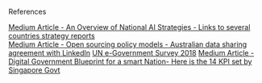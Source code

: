 References

[Medium Article - An Overview of National AI Strategies - Links to several countries strategy reports](https://medium.com/politics-ai/an-overview-of-national-ai-strategies-2a70ec6edfd)   
[Medium Article - Open sourcing policy models - Australian data sharing agreement with LinkedIn](https://medium.com/fwd50/open-sourcing-policy-models-our-conversation-with-dr-audrey-lobo-pulo-e56afcdc59e9)
[UN e-Government Survey 2018](https://publicadministration.un.org/egovkb/en-us/Reports/UN-E-Government-Survey-2018)
[Medium Article - Digital Government Blueprint for a smart Nation- Here is the 14 KPI set by Singapore Govt](https://medium.com/@jkbaseer/digital-government-blueprint-for-a-smart-nation-here-is-the-14-kpi-set-by-singapore-govt-7e95eb8e306d)
